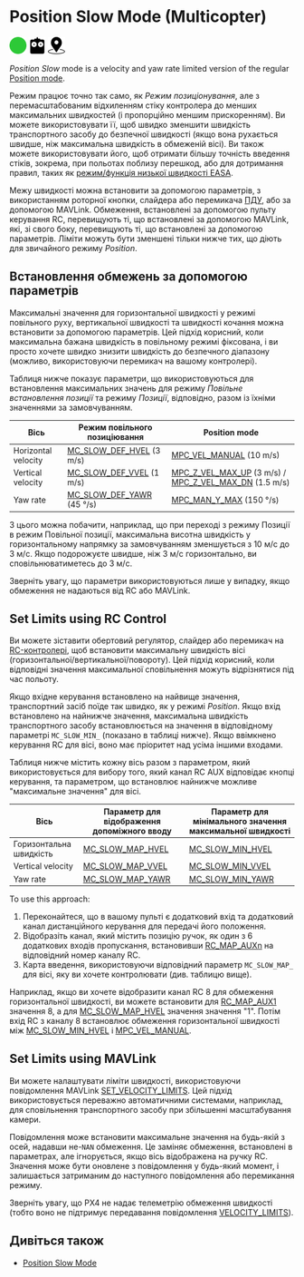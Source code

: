 # Position Slow Mode (Multicopter)

<Badge type="warning" text="main (PX4 v1.15)" />

<img src="../../assets/site/difficulty_easy.png" title="Easy to fly" width="30px" />&nbsp;<img src="../../assets/site/remote_control.svg" title="Manual/Remote control required" width="30px" />&nbsp;<img src="../../assets/site/position_fixed.svg" title="Position fix required (e.g. GPS)" width="30px" />

_Position Slow_ mode is a velocity and yaw rate limited version of the regular [Position mode](../flight_modes_mc/position.md).

Режим працює точно так само, як _Режим позиціонування_, але з перемасштабованим відхиленням стіку контролера до менших максимальних швидкостей (і пропорційно меншим прискоренням).
Ви можете використовувати її, щоб швидко зменшити швидкість транспортного засобу до безпечної швидкості (якщо вона рухається швидше, ніж максимальна швидкість в обмеженій вісі).
Ви також можете використовувати його, щоб отримати більшу точність введення стіків, зокрема, при польотах поблизу перешкод, або для дотримання правил, таких як [режим/функція низької швидкості EASA](https://www.easa.europa.eu/en/light/topics/flying-drones-close-people).

Межу швидкості можна встановити за допомогою параметрів, з використанням роторної кнопки, слайдера або перемикача [ПДУ](../getting_started/rc_transmitter_receiver.md), або за допомогою MAVLink.
Обмеження, встановлені за допомогою пульту керування RC, перевищують ті, що встановлені за допомогою MAVLink, які, зі свого боку, перевищують ті, що встановлені за допомогою параметрів.
Ліміти можуть бути зменшені тільки нижче тих, що діють для звичайного режиму _Position_.

## Встановлення обмежень за допомогою параметрів

Максимальні значення для горизонтальної швидкості у режимі повільного руху, вертикальної швидкості та швидкості кочання можна встановити за допомогою параметрів.
Цей підхід корисний, коли максимальна бажана швидкість в повільному режимі фіксована, і ви просто хочете швидко знизити швидкість до безпечного діапазону (можливо, використовуючи перемикач на вашому контролері).

Таблиця нижче показує параметри, що використовуються для встановлення максимальних значень для режиму _Повільне встановлення позиції_ та режиму _Позиції_, відповідно, разом із їхніми значеннями за замовчуванням.

| Вісь                | Режим повільного позиціювання                    | Position mode                                                                                         |
| ------------------- | ------------------------------------------------ | ----------------------------------------------------------------------------------------------------- |
| Horizontal velocity | [MC\_SLOW\_DEF\_HVEL][mc_slow_def_hvel] (3 m/s)  | [MPC\_VEL\_MANUAL][mpc_vel_manual] (10 m/s)                                                           |
| Vertical velocity   | [MC\_SLOW\_DEF\_VVEL][mc_slow_def_vvel] (1 m/s)  | [MPC\_Z\_VEL\_MAX\_UP][mpc_z_vel_max_up] (3 m/s) / [MPC\_Z\_VEL\_MAX\_DN][mpc_z_vel_max_dn] (1.5 m/s) |
| Yaw rate            | [MC\_SLOW\_DEF\_YAWR][mc_slow_def_yawr] (45 °/s) | [MPC\_MAN\_Y\_MAX][mpc_man_y_max] (150 °/s)                                                           |

З цього можна побачити, наприклад, що при переході з режиму Позиції в режим Повільної позиції, максимальна висотна швидкість у горизонтальному напрямку за замовчуванням зменшується з 10 м/с до 3 м/с.
Якщо подорожуєте швидше, ніж 3 м/с горизонтально, ви сповільнюватиметесь до 3 м/с.

Зверніть увагу, що параметри використовуються лише у випадку, якщо обмеження не надаються від RC або MAVLink.

<!-- links used in table above -->

[mpc_vel_manual]: ../advanced_config/parameter_reference.md#MPC_VEL_MANUAL
[mc_slow_def_hvel]: ../advanced_config/parameter_reference.md#MC_SLOW_DEF_HVEL
[mpc_z_vel_max_up]: ../advanced_config/parameter_reference.md#MPC_Z_VEL_MAX_UP
[mpc_z_vel_max_dn]: ../advanced_config/parameter_reference.md#MPC_Z_VEL_MAX_DN
[mc_slow_def_vvel]: ../advanced_config/parameter_reference.md#MC_SLOW_DEF_VVEL
[mpc_man_y_max]: ../advanced_config/parameter_reference.md#MPC_MAN_Y_MAX
[mc_slow_def_yawr]: ../advanced_config/parameter_reference.md#MC_SLOW_DEF_YAWR

## Set Limits using RC Control

Ви можете зіставити обертовий регулятор, слайдер або перемикач на [RC-контролері](../getting_started/rc_transmitter_receiver.md), щоб встановити максимальну швидкість вісі (горизонтальної/вертикальної/повороту).
Цей підхід корисний, коли відповідні значення максимальної сповільнення можуть відрізнятися під час польоту.

Якщо вхідне керування встановлено на найвище значення, транспортний засіб поїде так швидко, як у режимі _Position_.
Якщо вхід встановлено на найнижче значення, максимальна швидкість транспортного засобу встановлюється ​​на значення в відповідному параметрі `MC_SLOW_MIN_` (показано в таблиці нижче).
Якщо ввімкнено керування RC для вісі, воно має пріоритет над усіма іншими входами.

Таблиця нижче містить кожну вісь разом з параметром, який використовується для вибору того, який канал RC AUX відповідає кнопці керування, та параметром, що встановлює найнижче можливе "максимальне значення" для вісі.

| Вісь                    | Параметр для відображення допоміжного вводу | Параметр для мінімального значення максимальної швидкості |
| ----------------------- | ------------------------------------------- | --------------------------------------------------------- |
| Горизонтальна швидкість | [MC\_SLOW\_MAP\_HVEL][mc_slow_map_hvel]     | [MC\_SLOW\_MIN\_HVEL][mc_slow_min_hvel]                   |
| Vertical velocity       | [MC\_SLOW\_MAP\_VVEL][mc_slow_map_vvel]     | [MC\_SLOW\_MIN\_VVEL][mc_slow_min_vvel]                   |
| Yaw rate                | [MC\_SLOW\_MAP\_YAWR][mc_slow_map_yawr]     | [MC\_SLOW\_MIN\_YAWR][mc_slow_min_yawr]                   |

<!-- links used in table above -->

[mc_slow_map_hvel]: ../advanced_config/parameter_reference.md#MC_SLOW_MAP_HVEL
[mc_slow_min_hvel]: ../advanced_config/parameter_reference.md#MC_SLOW_MIN_HVEL
[mc_slow_map_vvel]: ../advanced_config/parameter_reference.md#MC_SLOW_MAP_VVEL
[mc_slow_min_vvel]: ../advanced_config/parameter_reference.md#MC_SLOW_MIN_VVEL
[mc_slow_map_yawr]: ../advanced_config/parameter_reference.md#MC_SLOW_MAP_YAWR
[mc_slow_min_yawr]: ../advanced_config/parameter_reference.md#MC_SLOW_MIN_YAWR

To use this approach:

1. Переконайтеся, що в вашому пульті є додатковий вхід та додатковий канал дистанційного керування для передачі його положення.
2. Відобразіть канал, який містить позицію ручок, як один з 6 додаткових входів пропускання, встановивши [RC_MAP_AUXn](../advanced_config/parameter_reference.md#RC_MAP_AUX1) на відповідний номер каналу RC.
3. Карта введення, використовуючи відповідний параметр `MC_SLOW_MAP_` для вісі, яку ви хочете контролювати (див. таблицю вище).

Наприклад, якщо ви хочете відобразити канал RC 8 для обмеження горизонтальної швидкості, ви можете встановити для [RC\_MAP\_AUX1](../advanced_config/parameter_reference.md#RC_MAP_AUX1) значення 8, а для [MC\_SLOW\_MAP\_HVEL][mc_slow_map_hvel] значення значення "1".
Потім вхід RC з каналу 8 встановлює обмеження горизонтальної швидкості між [MC\_SLOW\_MIN\_HVEL][mc_slow_min_hvel] і [MPC\_VEL\_MANUAL][mpc_vel_manual].

## Set Limits using MAVLink

Ви можете налаштувати ліміти швидкості, використовуючи повідомлення MAVLink [SET_VELOCITY_LIMITS](https://mavlink.io/en/messages/development.html#SET_VELOCITY_LIMITS).
Цей підхід використовується переважно автоматичними системами, наприклад, для сповільнення транспортного засобу при збільшенні масштабування камери.

Повідомлення може встановити максимальне значення на будь-якій з осей, надавши не-`NAN` обмеження.
Це заміняє обмеження, встановлені в параметрах, але ігнорується, якщо вісь відображена на ручку RC.
Значення може бути оновлене з повідомлення у будь-який момент, і залишається затриманим до наступного повідомлення або перемикання режиму.

Зверніть увагу, що PX4 не надає телеметрію обмеження швидкості (тобто воно не підтримує передавання повідомлення [VELOCITY_LIMITS](https://mavlink.io/en/messages/development.html#VELOCITY_LIMITS)).

## Дивіться також

- [Position Slow Mode](../flight_modes_mc/position.md)
